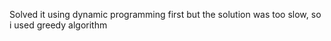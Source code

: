 Solved it using dynamic programming first but the solution was too slow, so i used greedy algorithm
